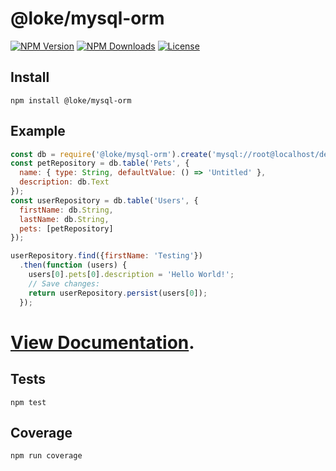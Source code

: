 # @loke/mysql-orm

[![NPM Version](https://img.shields.io/npm/v/loke-mysql-orm.svg)](https://www.npmjs.com/package/@loke/mysql-orm)
[![NPM Downloads](https://img.shields.io/npm/dm/loke-mysql-orm.svg)](https://www.npmjs.com/package/@loke/mysql-orm)
[![License](https://img.shields.io/npm/l/loke-mysql-orm.svg)](https://www.npmjs.com/package/@loke/mysql-orm)

## Install

`npm install @loke/mysql-orm`

## Example

```js
const db = require('@loke/mysql-orm').create('mysql://root@localhost/demo');
const petRepository = db.table('Pets', {
  name: { type: String, defaultValue: () => 'Untitled' },
  description: db.Text
});
const userRepository = db.table('Users', {
  firstName: db.String,
  lastName: db.String,
  pets: [petRepository]
});

userRepository.find({firstName: 'Testing'})
  .then(function (users) {
    users[0].pets[0].description = 'Hello World!';
    // Save changes:
    return userRepository.persist(users[0]);
  });
```

# [View Documentation](http://loke.github.io/mysql-orm).

## Tests

`npm test`

## Coverage

`npm run coverage`
